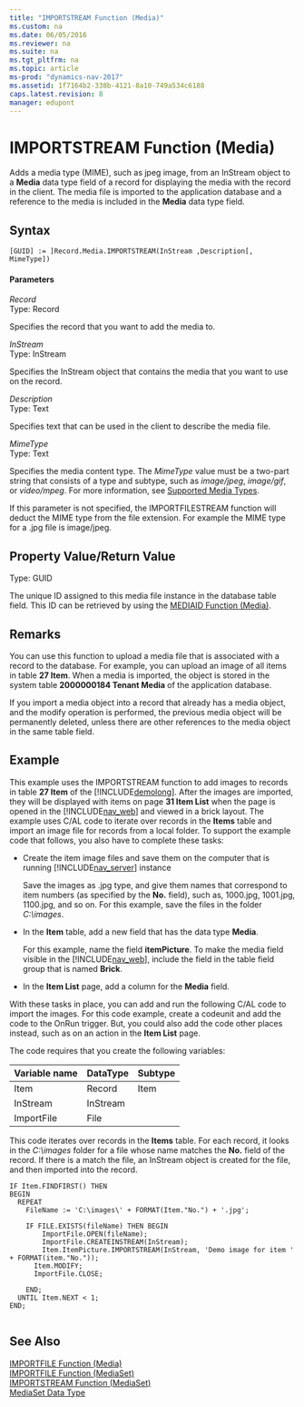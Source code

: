 ```yaml
---
title: "IMPORTSTREAM Function (Media)"
ms.custom: na
ms.date: 06/05/2016
ms.reviewer: na
ms.suite: na
ms.tgt_pltfrm: na
ms.topic: article
ms-prod: "dynamics-nav-2017"
ms.assetid: 1f7164b2-338b-4121-8a10-749a534c6188
caps.latest.revision: 8
manager: edupont
---
```

# IMPORTSTREAM Function (Media)
Adds a media type \(MIME\), such as jpeg image, from an InStream object to a **Media** data type field of a record for displaying the media with the record in the client. The media file is imported to the application database and a reference to the media is included in the **Media** data type field.  
  
## Syntax  
  
```  
[GUID] := ]Record.Media.IMPORTSTREAM(InStream ,Description[, MimeType])  
```  
  
#### Parameters  
 *Record*  
 Type: Record  
  
 Specifies the record that you want to add the media to.  
  
 *InStream*  
 Type: InStream  
  
 Specifies the InStream object that contains the media that you want to use on the record.  
  
 *Description*  
 Type: Text  
  
 Specifies text that can be used in the client to describe the media file.  
  
 *MimeType*  
 Type: Text  
  
 Specifies the media content type. The *MimeType* value must be a two\-part string that consists of a type and subtype, such as *image\/jpeg*, *image\/gif*, or *video\/mpeg*. For more information, see [Supported Media Types](Working-With-Media-on-Records.md#SupportedMediaTypes).  
  
 If this parameter is not specified, the IMPORTFILESTREAM function will deduct the MIME type from the file extension. For example the MIME type for a .jpg file is image\/jpeg.  
  
## Property Value/Return Value  
 Type: GUID  
  
 The unique ID assigned to this media file instance in the database table field. This ID can be retrieved by using the [MEDIAID Function \(Media\)](MEDIAID-Function--Media-.md).  
  
## Remarks  
 You can use this function to upload a media file that is associated with a record to the database. For example, you can upload an image of all items in table **27 Item**. When a media is imported, the object is stored in the system table **2000000184 Tenant Media** of the application database.  
  
 If you import a media object into a record that already has a media object, and the modify operation is performed, the previous media object will be permanently deleted, unless there are other references to the media object in the same table field.  
  
## Example  
 This example uses the IMPORTSTREAM function to add images to records in table **27 Item** of the [!INCLUDE[demolong](includes/demolong_md.md)]. After the images are imported, they will be displayed with items on page **31 Item List** when the page is opened in the [!INCLUDE[nav_web](includes/nav_web_md.md)] and viewed in a brick layout. The example uses C\/AL code to iterate over records in the **Items** table and import an image file for records from a local folder. To support the example code that follows, you also have to complete these tasks:  
  
-   Create the item image files and save them on the computer that is running [!INCLUDE[nav_server](includes/nav_server_md.md)] instance  
  
     Save the images as .jpg type, and give them names that correspond to item numbers \(as specified by the **No.** field\), such as, 1000.jpg, 1001.jpg, 1100.jpg, and so on. For this example, save the files in the folder *C:\\images*.  
  
-   In the **Item** table, add a new field that has the data type **Media**.  
  
     For this example, name the field **itemPicture**. To make the media field visible in the [!INCLUDE[nav_web](includes/nav_web_md.md)], include the field in the table field group that is named **Brick**.  
  
-   In the **Item List** page, add a column for the **Media** field.  
  
 With these tasks in place, you can add and run the following C\/AL code to import the images. For this code example, create a codeunit and add the code to the OnRun trigger. But, you could also add the code other places instead, such as on an action in the **Item List** page.  
  
 The code requires that you create the following variables:  
  
|Variable name|DataType|Subtype|  
|-------------------|--------------|-------------|  
|Item|Record|Item|  
|InStream|InStream||  
|ImportFile|File||  
  
 This code iterates over records in the **Items** table. For each record, it looks in the *C:\\images* folder for a file whose name matches the **No.** field of the record. If there is a match the file, an InStream object is created for the file, and then imported into the record.  
  
```  
IF Item.FINDFIRST() THEN  
BEGIN  
  REPEAT  
    FileName := 'C:\images\' + FORMAT(Item."No.") + '.jpg';  
  
    IF FILE.EXISTS(fileName) THEN BEGIN  
        ImportFile.OPEN(fileName);  
        ImportFile.CREATEINSTREAM(InStream);  
        Item.ItemPicture.IMPORTSTREAM(InStream, 'Demo image for item ' + FORMAT(item."No."));  
      Item.MODIFY;  
      ImportFile.CLOSE;  
  
    END;  
  UNTIL Item.NEXT < 1;  
END;  
  
```  
  
## See Also  
 [IMPORTFILE Function \(Media\)](IMPORTFILE-Function--Media-.md)   
 [IMPORTFILE Function \(MediaSet\)](IMPORTFILE-Function--MediaSet-.md)   
 [IMPORTSTREAM Function \(MediaSet\)](IMPORTSTREAM-Function--MediaSet-.md)   
 [MediaSet Data Type](MediaSet-Data-Type.md)